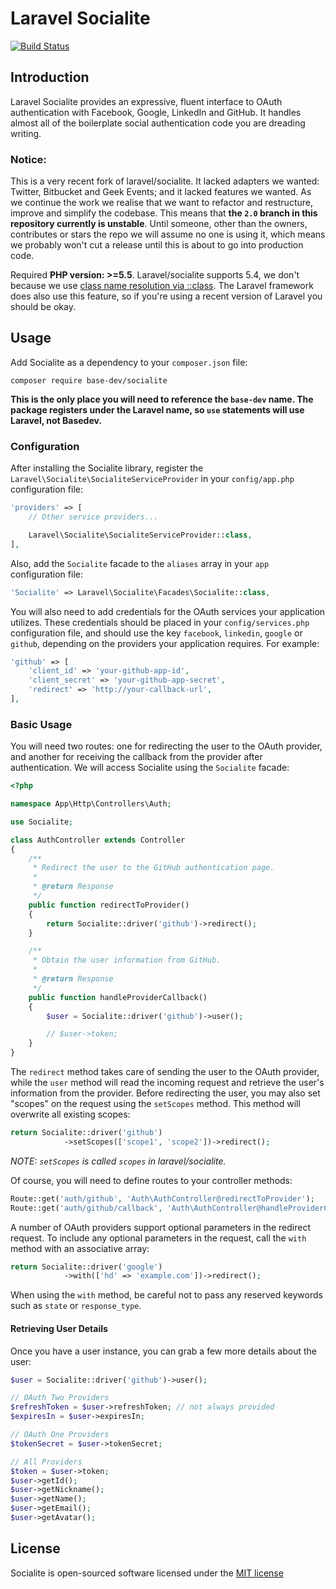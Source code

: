 # Laravel Socialite

[![Build Status](https://travis-ci.org/base-dev/socialite.svg?branch=2.0)](https://travis-ci.org/base-dev/socialite)

<!-- [![Latest Stable Version](https://poser.pugx.org/laravel/socialite/v/stable.svg)](https://packagist.org/packages/laravel/socialite) -->
<!-- [![Latest Unstable Version](https://poser.pugx.org/laravel/socialite/v/unstable.svg)](https://packagist.org/packages/laravel/socialite) -->
<!-- [![License](https://poser.pugx.org/laravel/socialite/license.svg)](https://packagist.org/packages/laravel/socialite) -->
<!-- [![Dependency Status](https://www.versioneye.com/php/laravel:socialite/dev-master/badge?style=flat)](https://www.versioneye.com/php/laravel:socialite/dev-master) -->

## Introduction

Laravel Socialite provides an expressive, fluent interface to OAuth
authentication with Facebook, Google, LinkedIn and GitHub. It handles almost
all of the boilerplate social authentication code you are dreading writing.

### Notice:
This is a very recent fork of laravel/socialite. It lacked adapters we wanted:
Twitter, Bitbucket and Geek Events; and it lacked features we wanted.
As we continue the work we realise that we want to refactor and restructure,
improve and simplify the codebase. This means that **the `2.0` branch in
this repository currently is unstable**. Until someone, other than the owners,
contributes or stars the repo we will assume no one is using it, which means
we probably won't cut a release until this is about to go into production code.

Required **PHP version: >=5.5**. Laravel/socialite supports 5.4, we don't
because we use [class name resolution via ::class](http://php.net/manual/en/migration55.new-features.php#migration55.new-features.class-name).
The Laravel framework does also use this feature, so if you're using a recent
version of Laravel you should be okay.


## Usage

Add Socialite as a dependency to your `composer.json` file:

    composer require base-dev/socialite

**This is the only place you will need to reference the `base-dev` name. The
package registers under the Laravel name, so `use` statements will use Laravel,
not Basedev.**

### Configuration

After installing the Socialite library, register the
`Laravel\Socialite\SocialiteServiceProvider` in your `config/app.php`
configuration file:

```php
'providers' => [
    // Other service providers...

    Laravel\Socialite\SocialiteServiceProvider::class,
],
```

Also, add the `Socialite` facade to the `aliases` array in your `app`
configuration file:

```php
'Socialite' => Laravel\Socialite\Facades\Socialite::class,
```

You will also need to add credentials for the OAuth services your application
utilizes. These credentials should be placed in your `config/services.php`
configuration file, and should use the key `facebook`, `linkedin`,
`google` or `github`, depending on the providers your application
requires. For example:

```php
'github' => [
    'client_id' => 'your-github-app-id',
    'client_secret' => 'your-github-app-secret',
    'redirect' => 'http://your-callback-url',
],
```
### Basic Usage

You will need two routes: one for redirecting the user to the OAuth provider,
and another for receiving the callback from the provider after authentication.
We will access Socialite using the `Socialite` facade:

```php
<?php

namespace App\Http\Controllers\Auth;

use Socialite;

class AuthController extends Controller
{
    /**
     * Redirect the user to the GitHub authentication page.
     *
     * @return Response
     */
    public function redirectToProvider()
    {
        return Socialite::driver('github')->redirect();
    }

    /**
     * Obtain the user information from GitHub.
     *
     * @return Response
     */
    public function handleProviderCallback()
    {
        $user = Socialite::driver('github')->user();

        // $user->token;
    }
}
```

The `redirect` method takes care of sending the user to the OAuth provider,
while the `user` method will read the incoming request and retrieve the user's
information from the provider. Before redirecting the user, you may also set
"scopes" on the request using the `setScopes` method. This method will overwrite
all existing scopes:

```php
return Socialite::driver('github')
            ->setScopes(['scope1', 'scope2'])->redirect();
```

*NOTE: `setScopes` is called `scopes` in laravel/socialite.*

Of course, you will need to define routes to your controller methods:

```php
Route::get('auth/github', 'Auth\AuthController@redirectToProvider');
Route::get('auth/github/callback', 'Auth\AuthController@handleProviderCallback');
```

A number of OAuth providers support optional parameters in the redirect
request. To include any optional parameters in the request, call the `with`
method with an associative array:

```php
return Socialite::driver('google')
            ->with(['hd' => 'example.com'])->redirect();
```

When using the `with` method, be careful not to pass any reserved keywords such as `state` or `response_type`.

#### Retrieving User Details

Once you have a user instance, you can grab a few more details about the user:

```php
$user = Socialite::driver('github')->user();

// OAuth Two Providers
$refreshToken = $user->refreshToken; // not always provided
$expiresIn = $user->expiresIn;

// OAuth One Providers
$tokenSecret = $user->tokenSecret;

// All Providers
$token = $user->token;
$user->getId();
$user->getNickname();
$user->getName();
$user->getEmail();
$user->getAvatar();
```

## License

Socialite is open-sourced software licensed under the [MIT license](http://opensource.org/licenses/MIT)
